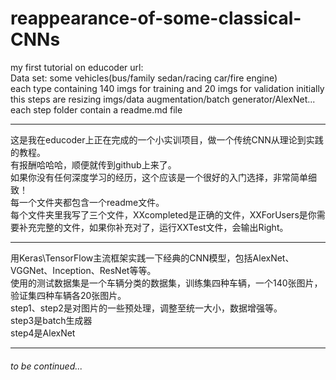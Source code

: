 # reappearance-of-some-classical-CNNs
my first tutorial on educoder  url:  
Data set: some vehicles(bus/family sedan/racing car/fire engine)  
each type containing 140 imgs for training and 20 imgs for validation initially  
this steps are resizing imgs/data augmentation/batch generator/AlexNet...  
each step folder contain a readme.md file  

---

这是我在educoder上正在完成的一个小实训项目，做一个传统CNN从理论到实践的教程。  
有报酬哈哈哈，顺便就传到github上来了。    
如果你没有任何深度学习的经历，这个应该是一个很好的入门选择，非常简单细致！  
每一个文件夹都包含一个readme文件。  
每个文件夹里我写了三个文件，XXcompleted是正确的文件，XXForUsers是你需要补充完整的文件，如果你补充对了，运行XXTest文件，会输出Right。  

---

用Keras\TensorFlow主流框架实践一下经典的CNN模型，包括AlexNet、VGGNet、Inception、ResNet等等。  
使用的测试数据集是一个车辆分类的数据集，训练集四种车辆，一个140张图片，验证集四种车辆各20张图片。  
step1、step2是对图片的一些预处理，调整至统一大小，数据增强等。  
step3是batch生成器  
step4是AlexNet  

---

###### to be continued...  
